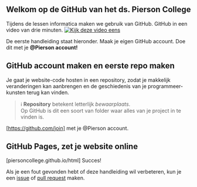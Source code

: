 
## Welkom op de GitHub van het ds. Pierson College
Tijdens de lessen informatica maken we gebruik van GitHub. GitHub in een video van drie minuten.
[![Kijk deze video eens](https://img.youtube.com/vi/w3jLJU7DT5E/maxresdefault.jpg)](https://www.youtube.com/watch?v=w3jLJU7DT5E)

De eerste handleiding staat hieronder. Maak je eigen GitHub account. Doe dit met je **@Pierson account!**

## GitHub account maken en eerste repo maken ##
Je gaat je website-code hosten in een repository, zodat je makkelijk veranderingen kan aanbrengen en de geschiedenis van je programmeer-kunsten terug kan vinden.

> :information_source:  **Repository** betekent letterlijk *bewaarplaats*.    
> Op GitHub is dit een soort van folder waar alles van je project in te vinden is.

[https://github.com/join]  met je @Pierson account.

## GitHub Pages, zet je website online ##
[piersoncollege.github.io/html] Succes!



Als je een fout gevonden hebt of deze handleiding wil verbeteren, kun je een [issue](https://github.com/moorlag/moorlag.github.io/issues/new) of [pull request](https://github.com/moorlag/moorlag.github.io/compare) maken.

